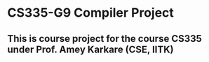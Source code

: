 # CS335-G9 Compiler Project 
## This is course project for the course CS335 under Prof. Amey Karkare (CSE, IITK)

